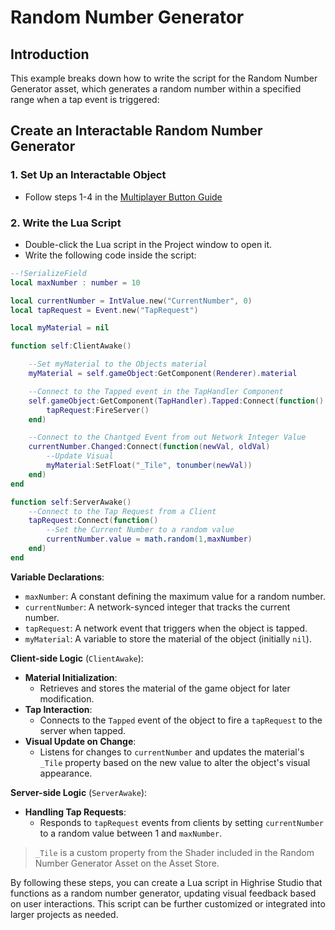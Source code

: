 # **Random Number Generator**

## **Introduction**
This example breaks down how to write the script for the Random Number Generator asset, which generates a random number within a specified range when a tap event is triggered:

## Create an Interactable Random Number Generator

### 1. Set Up an Interactable Object

- Follow steps 1-4 in the [Multiplayer Button Guide](multiplayer-button)

### 2. Write the Lua Script

- Double-click the Lua script in the Project window to open it.
- Write the following code inside the script:
```lua
--!SerializeField
local maxNumber : number = 10

local currentNumber = IntValue.new("CurrentNumber", 0)
local tapRequest = Event.new("TapRequest")

local myMaterial = nil

function self:ClientAwake()

    --Set myMaterial to the Objects material
    myMaterial = self.gameObject:GetComponent(Renderer).material

    --Connect to the Tapped event in the TapHandler Component
    self.gameObject:GetComponent(TapHandler).Tapped:Connect(function()
        tapRequest:FireServer()
    end)

    --Connect to the Chantged Event from out Network Integer Value
    currentNumber.Changed:Connect(function(newVal, oldVal)
        --Update Visual
        myMaterial:SetFloat("_Tile", tonumber(newVal))
    end)
end

function self:ServerAwake()
    --Connect to the Tap Request from a Client
    tapRequest:Connect(function()
        --Set the Current Number to a random value
        currentNumber.value = math.random(1,maxNumber)
    end)
end
```

**Variable Declarations**:
   - `maxNumber`: A constant defining the maximum value for a random number.
   - `currentNumber`: A network-synced integer that tracks the current number.
   - `tapRequest`: A network event that triggers when the object is tapped.
   - `myMaterial`: A variable to store the material of the object (initially `nil`).

**Client-side Logic** (`ClientAwake`):
- **Material Initialization**:
    - Retrieves and stores the material of the game object for later modification.
- **Tap Interaction**:
    - Connects to the `Tapped` event of the object to fire a `tapRequest` to the server when tapped.
- **Visual Update on Change**:
    - Listens for changes to `currentNumber` and updates the material's `_Tile` property based on the new value to alter the object's visual appearance.

**Server-side Logic** (`ServerAwake`):
- **Handling Tap Requests**:
    - Responds to `tapRequest` events from clients by setting `currentNumber` to a random value between 1 and `maxNumber`.

>`_Tile` is a custom property from the Shader included in the Random Number Generator Asset on the Asset Store.

By following these steps, you can create a Lua script in Highrise Studio that functions as a random number generator, updating visual feedback based on user interactions. This script can be further customized or integrated into larger projects as needed.